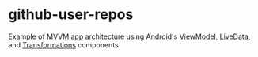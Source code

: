 # github-user-repos

Example of MVVM app architecture using Android's [ViewModel](https://developer.android.com/reference/android/arch/lifecycle/ViewModel.html), [LiveData](https://developer.android.com/topic/libraries/architecture/livedata.html), and [Transformations](https://developer.android.com/reference/android/arch/lifecycle/Transformations.html) components.